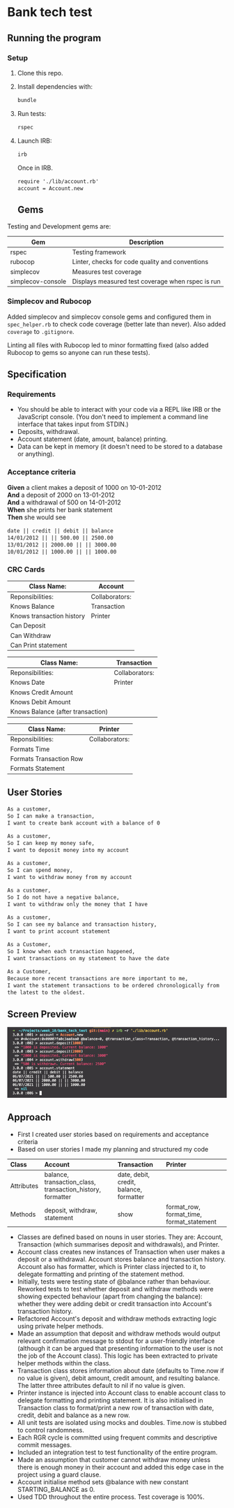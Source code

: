 # Bank tech test

## Running the program
### Setup

1. Clone this repo.
3. Install dependencies with:

   ```bash
   bundle
   ```

3. Run tests:

   ```bash
   rspec
   ```

4. Launch IRB:

   ```bash
   irb
   ```

   Once in IRB.

   ```irb
   require './lib/account.rb'
   account = Account.new
   ```

   ## Gems

Testing and Development gems are:

| Gem               | Description                                       |
| ----------------- | ------------------------------------------------- |
| rspec             | Testing framework                                 |
| rubocop           | Linter, checks for code quality and conventions   |
| simplecov         | Measures test coverage                            |
| simplecov-console | Displays measured test coverage when rspec is run |

### Simplecov and Rubocop

Added simplecov and simplecov console gems and configured them in `spec_helper.rb` to check code coverage (better late than never). Also added `coverage` to `.gitignore`.

Linting all files with Rubocop led to minor formatting fixed (also added Rubocop to gems so anyone can run these tests).

## Specification

### Requirements

* You should be able to interact with your code via a REPL like IRB or the JavaScript console.  (You don't need to implement a command line interface that takes input from STDIN.)
* Deposits, withdrawal.
* Account statement (date, amount, balance) printing.
* Data can be kept in memory (it doesn't need to be stored to a database or anything).

### Acceptance criteria

**Given** a client makes a deposit of 1000 on 10-01-2012  
**And** a deposit of 2000 on 13-01-2012  
**And** a withdrawal of 500 on 14-01-2012  
**When** she prints her bank statement  
**Then** she would see

```
date || credit || debit || balance
14/01/2012 || || 500.00 || 2500.00
13/01/2012 || 2000.00 || || 3000.00
10/01/2012 || 1000.00 || || 1000.00
```

### CRC Cards 

| Class Name:               | Account        |
|---------------------------|----------------|
| Reponsibilities:          | Collaborators: |
| Knows Balance             | Transaction    |
| Knows transaction history |    Printer     |
| Can Deposit               |                |
| Can Withdraw              |                |
| Can Print statement       |                |

| Class Name:                       | Transaction    |
|-----------------------------------|----------------|
| Reponsibilities:                  | Collaborators: |
| Knows Date                        |     Printer    |
| Knows Credit Amount               |                |
| Knows Debit Amount                |                |
| Knows Balance (after transaction) |                |

| Class Name:                       | Printer        |
|-----------------------------------|----------------|
| Reponsibilities:                  | Collaborators: |
| Formats Time                      |                |
| Formats Transaction Row           |                |
| Formats Statement                 |                |

## User Stories
```
As a customer,
So I can make a transaction,
I want to create bank account with a balance of 0
```
```
As a customer,
So I can keep my money safe,
I want to deposit money into my account 
```

```
As a customer,
So I can spend money,
I want to withdraw money from my account 
```

```
As a customer,
So I do not have a negative balance,
I want to withdraw only the money that I have 
```

```
As a customer,
So I can see my balance and transaction history,
I want to print account statement
```

```
As a Customer,  
So I know when each transaction happened,  
I want transactions on my statement to have the date
```

```
As a Customer,  
Because more recent transactions are more important to me,  
I want the statement transactions to be ordered chronologically from the latest to the oldest.
```

## Screen Preview
![Screen preview](images/bank_test_screenshot.png)

## Approach
* First I created user stories based on requirements and acceptance criteria
* Based on user stories I made my planning and structured my code

| Class          | Account      | Transaction  | Printer    |
| :------------- | :----------- | :----------- | :----------- |
| Attributes | balance, transaction_class, transaction_history, formatter | date, debit, credit, balance, formatter | |
| Methods | deposit, withdraw, statement | show | format_row, format_time, format_statement |

* Classes are defined based on nouns in user stories. They are: Account, Transaction (which summarises deposit and withdrawals), and Printer. 
* Account class creates new instances of Transaction when user makes a deposit or a withdrawal. Account stores balance and transaction history. Account also has formatter, which is Printer class injected to it, to delegate formatting and printing of the statement method. 
* Initially, tests were testing state of @balance rather than behaviour. Reworked tests to test whether deposit and withdraw methods were showing expected behaviour (apart from changing the balance): whether they were adding debit or credit transaction into Account's transaction history.
* Refactored Account's deposit and withdraw methods extracting logic using private helper methods.
* Made an assumption that deposit and withdraw methods would output relevant confirmation message to stdout for a user-friendly interface (although it can be argued that presenting information to the user is not the job of the Account class). This logic has been extracted to private helper methods within the class. 
* Transaction class stores information about date (defaults to Time.now if no value is given), debit amount, credit amount, and resulting balance. The latter three attributes default to nil if no value is given. 
* Printer instance is injected into Account class to enable account class to delegate formatting and printing statement. It is also initialised in Transaction class to format/print a new row of transaction with date, credit, debit and balance as a new row.
* All unit tests are isolated using mocks and doubles. Time.now is stubbed to control randomness. 
* Each RGR cycle is committed using frequent commits and descriptive commit messages. 
* Included an integration test to test functionality of the entire program. 
* Made an assumption that customer cannot withdraw money unless there is enough money in their account and added this edge case in the project using a guard clause. 
* Account initialise method sets @balance with new constant STARTING_BALANCE as 0.
* Used TDD throughout the entire process. Test coverage is 100%. 